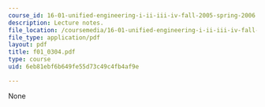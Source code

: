```yaml
---
course_id: 16-01-unified-engineering-i-ii-iii-iv-fall-2005-spring-2006
description: Lecture notes.
file_location: /coursemedia/16-01-unified-engineering-i-ii-iii-iv-fall-2005-spring-2006/6eb81ebf6b649fe55d73c49c4fb4af9e_f01_0304.pdf
file_type: application/pdf
layout: pdf
title: f01_0304.pdf
type: course
uid: 6eb81ebf6b649fe55d73c49c4fb4af9e

---
```

None